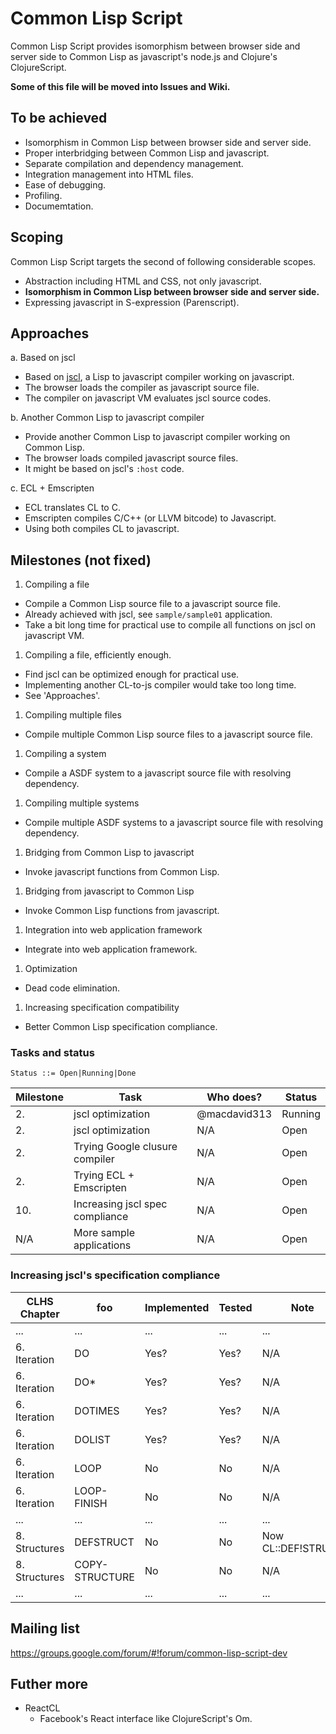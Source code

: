 # Common Lisp Script

Common Lisp Script provides isomorphism between browser side and server side to Common Lisp as javascript's node.js and Clojure's ClojureScript.

**Some of this file will be moved into Issues and Wiki.**

## To be achieved

- Isomorphism in Common Lisp between browser side and server side.
- Proper interbridging between Common Lisp and javascript.
- Separate compilation and dependency management.
- Integration management into HTML files.
- Ease of debugging.
- Profiling.
- Documemtation.

## Scoping

Common Lisp Script targets the second of following considerable scopes.

- Abstraction including HTML and CSS, not only javascript.
- **Isomorphism in Common Lisp between browser side and server side.**
- Expressing javascript in S-expression (Parenscript).

## Approaches

a. Based on jscl
  - Based on [jscl](https://github.com/davazp/jscl), a Lisp to javascript compiler working on javascript.
  - The browser loads the compiler as javascript source file.
  - The compiler on javascript VM evaluates jscl source codes.

b. Another Common Lisp to javascript compiler
  - Provide another Common Lisp to javascript compiler working on Common Lisp.
  - The browser loads compiled javascript source files.
  - It might be based on jscl's `:host` code.

c. ECL + Emscripten
  - ECL translates CL to C.
  - Emscripten compiles C/C++ (or LLVM bitcode) to Javascript.
  - Using both compiles CL to javascript. 

## Milestones (not fixed)

1. Compiling a file
  - Compile a Common Lisp source file to a javascript source file.
  - Already achieved with jscl, see `sample/sample01` application.
  - Take a bit long time for practical use to compile all functions on jscl on javascript VM.

1. Compiling a file, efficiently enough.
  - Find jscl can be optimized enough for practical use.
  - Implementing another CL-to-js compiler would take too long time.
  - See 'Approaches'.

1. Compiling multiple files
  - Compile multiple Common Lisp source files to a javascript source file.

1. Compiling a system
  - Compile a ASDF system to a javascript source file with resolving dependency.

1. Compiling multiple systems
  - Compile multiple ASDF systems to a javascript source file with resolving dependency.

1. Bridging from Common Lisp to javascript
  - Invoke javascript functions from Common Lisp.

1. Bridging from javascript to Common Lisp
  - Invoke Common Lisp functions from javascript.

1. Integration into web application framework
 - Integrate into web application framework.

1. Optimization
 - Dead code elimination.

1. Increasing specification compatibility
 - Better Common Lisp specification compliance.

### Tasks and status

    Status ::= Open|Running|Done

|Milestone|Task|Who does?|Status|
|---|---|---|---|
|2.|jscl optimization|@macdavid313|Running|
|2.|jscl optimization|N/A|Open|
|2.|Trying Google clusure compiler|N/A|Open|
|2.|Trying ECL + Emscripten|N/A|Open|
|10.|Increasing jscl spec compliance|N/A|Open|
|N/A|More sample applications|N/A|Open|

### Increasing jscl's specification compliance

|CLHS Chapter|foo|Implemented|Tested|Note|
|---|---|---|---|---|
|...|...|...|...|...|
|6. Iteration|DO|Yes?|Yes?|N/A|
|6. Iteration|DO*|Yes?|Yes?|N/A|
|6. Iteration|DOTIMES|Yes?|Yes?|N/A|
|6. Iteration|DOLIST|Yes?|Yes?|N/A|
|6. Iteration|LOOP|No|No|N/A|
|6. Iteration|LOOP-FINISH|No|No|N/A|
|...|...|...|...|...|
|8. Structures|DEFSTRUCT|No|No|Now CL::DEF!STRUCT|
|8. Structures|COPY-STRUCTURE|No|No|N/A|
|...|...|...|...|...|

## Mailing list

https://groups.google.com/forum/#!forum/common-lisp-script-dev

## Futher more

- ReactCL
  - Facebook's React interface like ClojureScript's Om.
